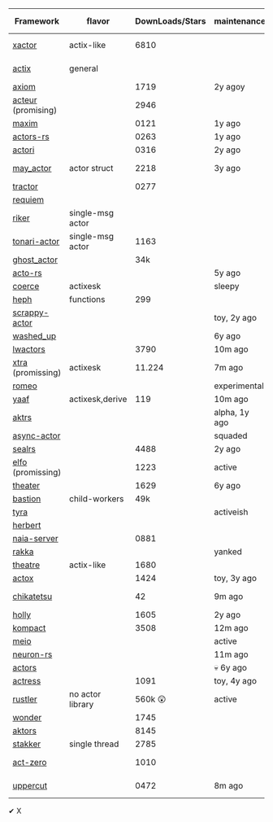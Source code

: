 Framework                                                | flavor           | DownLoads/Stars | maintenance   | loc  | async_trait | actor trait | Service | Supervisor | Timers |    |    | Docs/Examples  | Dependencies | RunTime            | Primitives               |
-------------------------------------------------------- | -                | --------------- | ----------    | ---- | ----------- | --          | --      | --         | ------ | -- | -- | -------------- | --           | --                 | --                       |
[xactor](https://crates.io/crates/xactor)                | actix-like       | 6810            |               |      | ✔           | ✔           | ✔       | ✔          |        |    |    |                |              | tokio/async-rs     | futures/futures-channels |
[actix](https://crates.io/crates/actix)                  | general          |                 |               |      | X           | ✔           | ✔       | ✔          |        |    |    |                |              | tokio              | own future/schannels     |
[axiom](https://crates.io/crates/axiom)                  |                  | 1719            | 2y agoy       | 3137 |             |             |         |            |        |    |    |                |              | thread-pool        |                          |
[acteur](https://crates.io/crates/acteur) (promising)    |                  | 2946            |               |      |             |             |         |            |        |    |    |                |              |                    |                          |
[maxim](https://crates.io/crates/maxim)                  |                  | 0121            | 1y ago        |      |             |             |         |            |        |    |    |                |              |                    |                          |
[actors-rs](https://crates.io/crates/actors-rs)          |                  | 0263            | 1y ago        |      |             |             |         |            |        |    |    |                |              |                    |                          |
[actori](https://crates.io/crates/actori)                |                  | 0316            | 2y ago        |      |             |             |         |            |        |    |    |                |              |                    |                          |
[may_actor](https://crates.io/crates/may_actor)          | actor struct     | 2218            | 3y ago        |      |             | actor type  |         |            |        |    |    |                |              |                    |                          |
[tractor](https://crates.io/crates/tractor)              |                  | 0277            |               |      |             |             |         |            |        |    |    |                |              |                    |                          |
[requiem](https://crates.io/crates/requiem)              |                  |                 |               |      |             |             |         |            |        |    |    |                |              | actix-fork         |                          |
[riker](https://crates.io/crates/riker)                  | single-msg actor |                 |               | 3616 |             |             |         |            |        |    |    |                |              | futures-threadpool |                          |
[tonari-actor](https://crates.io/crates/tonari-actor)    | single-msg actor | 1163            |               |      |             |             |         |            |        |    |    |                |              |                    |                          |
[ghost_actor](https://crates.io/crates/ghost_actor)      |                  | 34k             |               |      |             |             |         |            |        |    |    |                |              |                    |                          |
[acto-rs](https://crates.io/crates/acto-rs)              |                  |                 | 5y ago        |      |             |             |         |            |        |    |    |                |              |                    |                          |
[coerce](https://crates.io/crates/coerce)                | actixesk         |                 | sleepy        |      | ✔           | ✔           |         |            |        |    |    |                |              |                    |                          |
[heph](https://crates.io/crates/heph)                    | functions        | 299             |               |      |             |             |         |            |        |    |    |                |              |                    |                          |
[scrappy-actor](https://crates.io/crates/scrappy-actor)  |                  |                 | toy, 2y ago   |      |             |             |         |            |        |    |    |                |              |                    |                          |
[washed_up](https://crates.io/crates/washed_up)          |                  |                 | 6y ago        |      |             |             |         |            |        |    |    |                |              |                    |                          |
[lwactors](https://crates.io/crates/lwactors)            |                  | 3790            | 10m ago       |      |             |             |         |            |        |    |    |                |              |                    |                          |
[xtra](https://crates.io/crates/xtra) (promissing)       | actixesk         | 11.224          | 7m ago        |      |             |             |         |            |        |    |    |                |              |                    |                          |
[romeo](https://crates.io/crates/romeo)                  |                  |                 | experimental  |      |             |             |         |            |        |    |    |                |              |                    |                          |
[yaaf](https://crates.io/crates/yaaf)                    | actixesk,derive  | 119             | 10m ago       |      | ✔           | derive      |         |            |        |    |    |                |              |                    |                          |
[aktrs](https://crates.io/crates/aktrs)                  |                  |                 | alpha, 1y ago |      |             |             |         |            |        |    |    |                |              |                    |                          |
[async-actor](https://crates.io/crates/async-actor)      |                  |                 | squaded       |      |             |             |         |            |        |    |    |                |              |                    |                          |
[sealrs](https://crates.io/crates/sealrs)                |                  | 4488            | 2y ago        |      |             |             |         |            |        |    |    |                |              | own?               |                          |
[elfo](https://crates.io/crates/elfo)  (promissing)      |                  | 1223            | active        |      |             |             |         |            |        |    |    |                |              |                    |                          |
[theater](https://crates.io/crates/theater)              |                  | 1629            | 6y ago        |      |             |             |         |            |        |    |    |                |              |                    |                          |
[bastion](https://crates.io/crates/bastion)              | child-workers    | 49k             |               |      |             |             |         |            |        |    |    |                |              |                    |                          |
[tyra](https://crates.io/crates/tyra)                    |                  |                 | activeish     |      |             |             |         |            |        |    |    |                |              |                    |                          |
[herbert](https://crates.io/crates/herbert)              |                  |                 |               |      |             |             |         |            |        |    |    |                |              |                    |                          |
[naia-server](https://crates.io/crates/naia-server)      |                  | 0881            |               |      |             |             |         |            |        |    |    |                |              | async-rs           |                          |
[rakka](https://crates.io/crates/rakka)                  |                  |                 | yanked        |      |             |             |         |            |        |    |    |                |              |                    |                          |
[theatre](https://crates.io/crates/theatre)              | actix-like       | 1680            |               |      |             |             |         |            |        |    |    |                |              |                    |                          |
[actox](https://crates.io/crates/actox)                  |                  | 1424            | toy, 3y ago   |      |             |             |         |            |        |    |    |                |              |                    |                          |
[chikatetsu](https://crates.io/crates/chikatetsu)        |                  | 42              | 9m ago        |      |             | nice stuff  |         |            |        |    |    |                |              |                    |                          |
[holly](https://crates.io/crates/holly)                  |                  | 1605            | 2y ago        |      |             |             |         |            |        |    |    |                |              |                    |                          |
[kompact](https://crates.io/crates/kompact)              |                  | 3508            | 12m ago       |      |             |             |         |            |        |    |    |                |              |                    |                          |
[meio](https://crates.io/crates/meio)                    |                  |                 | active        |      |             |             |         |            |        |    |    |                |              |                    |                          |
[neuron-rs](https://crates.io/crates/neuron-rs)          |                  |                 | 11m ago       |      |             |             |         |            |        |    |    |                |              |                    |                          |
[actors](https://crates.io/crates/actors)                |                  |                 | 💀 6y ago     | 471  |             |             |         |            |        |    |    |                |              |                    |                          |
[actress](https://crates.io/crates/actress)              |                  | 1091            | toy, 4y ago   | <100 |             |             |         |            |        |    |    |                |              | threads            |                          |
[rustler](https://crates.io/crates/rustler)              | no actor library | 560k 😲         | active        |      |             |             |         |            |        |    |    |                |              | erlang             |                          |
[wonder](https://crates.io/crates/wonder)                |                  | 1745            |               |      |             |             |         |            |        |    |    |                |              |                    |                          |
[aktors](https://crates.io/crates/aktors)                |                  | 8145            |               |      | X           | ✔           |         |            |        |    |    |                |              |                    |                          |
[stakker](https://crates.io/crates/stakker)              | single thread    | 2785            |               |      |             |             |         |            |        |    |    |                |              |                    |                          |
[act-zero](https://crates.io/crates/act-zero)            |                  | 1010            |               | 1213 | X           | ✔           |         |            |        |    |    |                |              | futures-threadpool |                          |
[uppercut](https://crates.io/crates/uppercut)            |                  | 0472            | 8m ago        | 1328 | X           | ✔           |         |            |        |    |    |                |              | own thread pool    |                          |

✔
X
